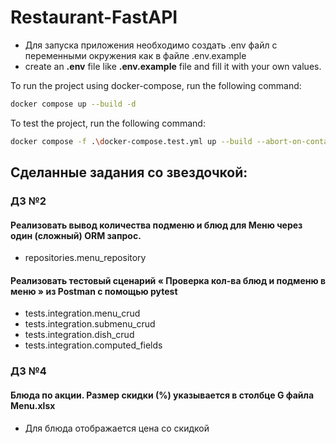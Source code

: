 Restaurant-FastAPI
==================

- Для запуска приложения необходимо создать .env файл с переменными окружения как в файле .env.example
- create an **.env** file like **.env.example** file and fill it with your own values.

To run the project using docker-compose, run the following command:

```bash
docker compose up --build -d
```

To test the project, run the following command:

```bash
docker compose -f .\docker-compose.test.yml up --build --abort-on-container-exit
```

## Сделанные задания со звездочкой:

### ДЗ №2

#### **Реализовать вывод количества подменю и блюд для Меню через один (сложный) ORM запрос.**

- repositories.menu_repository

#### Реализовать тестовый сценарий « **Проверка кол-ва блюд и подменю в меню** » из Postman с помощью pytest

- tests.integration.menu_crud
- tests.integration.submenu_crud
- tests.integration.dish_crud
- tests.integration.computed_fields

### ДЗ №4

#### Блюда по акции. Размер скидки (%) указывается в столбце G файла Menu.xlsx

- Для блюда отображается цена со скидкой

